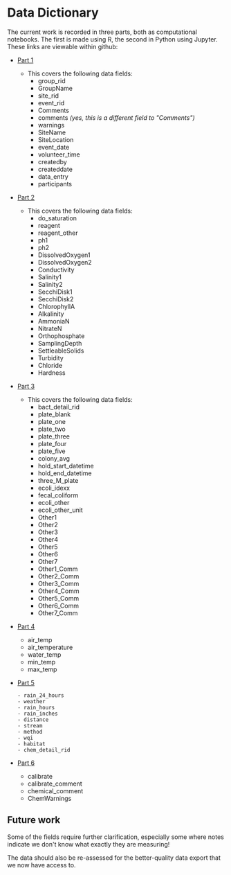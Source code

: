 # Data Dictionary

The current work is recorded in three parts, both as computational notebooks. The first is made using R, the second in Python using Jupyter. These links are viewable within github:

 * [Part 1](data_dictionary_version_4_5.ipynb)
   * This covers the following data fields:
     - group_rid
     - GroupName
     - site_rid
     - event_rid
     - Comments
     - comments _(yes, this is a different field to "Comments")_
     - warnings
     - SiteName
     - SiteLocation
     - event_date
     - volunteer_time
     - createdby
     - createddate
     - data_entry
     - participants
 * [Part 2](Data.Dictionary.EDSC.04.03.md)
   * This covers the following data fields:
     - do_saturation
     - reagent
     - reagent_other
     - ph1
     - ph2
     - DissolvedOxygen1
     - DissolvedOxygen2
     - Conductivity
     - Salinity1
     - Salinity2
     - SecchiDisk1
     - SecchiDisk2
     - ChlorophyllA
     - Alkalinity
     - AmmoniaN
     - NitrateN
     - Orthophosphate
     - SamplingDepth
     - SettleableSolids
     - Turbidity
     - Chloride
     - Hardness
 * [Part 3](Data_ExplorationF.ipynb)
   * This covers the following data fields:
     - bact_detail_rid
     - plate_blank
     - plate_one
     - plate_two
     - plate_three
     - plate_four
     - plate_five
     - colony_avg
     - hold_start_datetime
     - hold_end_datetime
     - three_M_plate
     - ecoli_idexx
     - fecal_coliform
     - ecoli_other
     - ecoli_other_unit
     - Other1
     - Other2
     - Other3
     - Other4
     - Other5
     - Other6
     - Other7
     - Other1_Comm
     - Other2_Comm
     - Other3_Comm
     - Other4_Comm
     - Other5_Comm
     - Other6_Comm
     - Other7_Comm

* [Part 4](tony&Nancy_data_dict.Rmd)

     - air_temp
     - air_temperature
     - water_temp
     - min_temp
     - max_temp

* [Part 5](Jacob_data_dictionary.Rmd)

      - rain_24_hours
      - weather
      - rain_hours
      - rain_inches
      - distance
      - stream
      - method
      - wqi
      - habitat
      - chem_detail_rid

* [Part 6](Hasong_data_dictionary.ipynb)

     - calibrate
     - calibrate_comment
     - chemical_comment
     - ChemWarnings


## Future work

Some of the fields require further clarification, especially some where notes indicate we don't know what exactly they are measuring!

The data should also be re-assessed for the better-quality data export that we now have access to.
